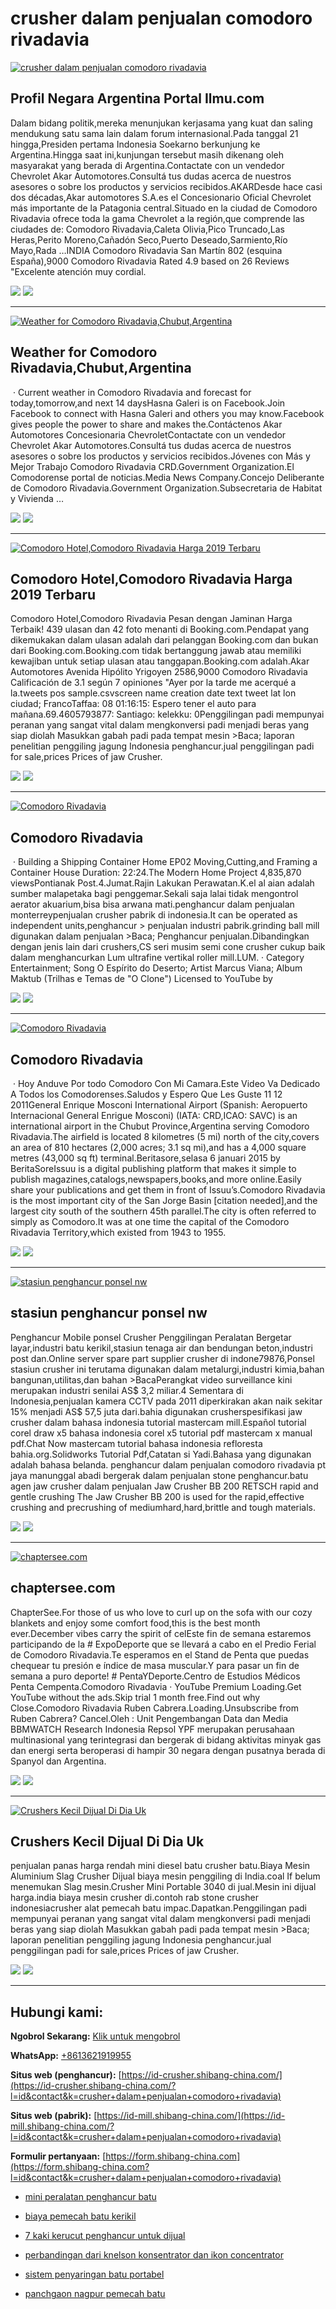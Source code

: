# crusher dalam penjualan comodoro rivadavia

<a href="https://swt.shibang-china.com/?l=id&img&k=crusher+dalam+penjualan+comodoro+rivadavia" target="_blank">![crusher dalam penjualan comodoro rivadavia](http://static.shibang-china.com/all-800x300/662.jpg)</a>

## Profil Negara Argentina Portal Ilmu.com
Dalam bidang politik,mereka menunjukan kerjasama yang kuat dan saling mendukung satu sama lain dalam forum internasional.Pada tanggal 21 hingga,Presiden pertama Indonesia Soekarno berkunjung ke Argentina.Hingga saat ini,kunjungan tersebut masih dikenang oleh masyarakat yang berada di Argentina.Contactate con un vendedor Chevrolet Akar Automotores.Consult&#225; tus dudas acerca de nuestros asesores o sobre los productos y servicios recibidos.AKARDesde hace casi dos d&#233;cadas,Akar automotores S.A.es el Concesionario Oficial Chevrolet m&#225;s importante de la Patagonia central.Situado en la ciudad de Comodoro Rivadavia ofrece toda la gama Chevrolet a la regi&#243;n,que comprende las ciudades de: Comodoro Rivadavia,Caleta Olivia,Pico Truncado,Las Heras,Perito Moreno,Ca&#241;ad&#243;n Seco,Puerto Deseado,Sarmiento,R&#237;o Mayo,Rada …INDIA Comodoro Rivadavia San Mart&#237;n 802 (esquina Espa&#241;a),9000 Comodoro Rivadavia Rated 4.9 based on 26 Reviews &quot;Excelente atenci&#243;n muy cordial.


<a href="https://whatsapp.shibangsoft.com/WhatsApp.php" target="_blank" title="WhatsApp">![](http://static.shibang-china.com/icon/whatsapp.png)</a> <a href="https://swt.shibang-china.com/?l=id&icon&k=crusher+dalam+penjualan+comodoro+rivadavia" target="_blank">![](http://static.shibang-china.com/icon/chat-id.png)</a>

---

<a href="https://swt.shibang-china.com/?l=id&img&k=crusher+dalam+penjualan+comodoro+rivadavia" target="_blank">![Weather for Comodoro Rivadavia,Chubut,Argentina](http://static.shibang-china.com/all-800x300/1515.jpg)</a>

## Weather for Comodoro Rivadavia,Chubut,Argentina
&nbsp;&#0183;&#32;Current weather in Comodoro Rivadavia and forecast for today,tomorrow,and next 14 daysHasna Galeri is on Facebook.Join Facebook to connect with Hasna Galeri and others you may know.Facebook gives people the power to share and makes the.Cont&#225;ctenos Akar Automotores Concesionaria ChevroletContactate con un vendedor Chevrolet Akar Automotores.Consult&#225; tus dudas acerca de nuestros asesores o sobre los productos y servicios recibidos.J&#243;venes con M&#225;s y Mejor Trabajo Comodoro Rivadavia CRD.Government Organization.El Comodorense portal de noticias.Media News Company.Concejo Deliberante de Comodoro Rivadavia.Government Organization.Subsecretaria de Habitat y Vivienda …


<a href="https://whatsapp.shibangsoft.com/WhatsApp.php" target="_blank" title="WhatsApp">![](http://static.shibang-china.com/icon/whatsapp.png)</a> <a href="https://swt.shibang-china.com/?l=id&icon&k=crusher+dalam+penjualan+comodoro+rivadavia" target="_blank">![](http://static.shibang-china.com/icon/chat-id.png)</a>

---

<a href="https://swt.shibang-china.com/?l=id&img&k=crusher+dalam+penjualan+comodoro+rivadavia" target="_blank">![Comodoro Hotel,Comodoro Rivadavia Harga 2019 Terbaru](http://static.shibang-china.com/all-800x300/619.jpg)</a>

## Comodoro Hotel,Comodoro Rivadavia Harga 2019 Terbaru
Comodoro Hotel,Comodoro Rivadavia Pesan dengan Jaminan Harga Terbaik! 439 ulasan dan 42 foto menanti di Booking.com.Pendapat yang dikemukakan dalam ulasan adalah dari pelanggan Booking.com dan bukan dari Booking.com.Booking.com tidak bertanggung jawab atau memiliki kewajiban untuk setiap ulasan atau tanggapan.Booking.com adalah.Akar Automotores Avenida Hip&#243;lito Yrigoyen 2586,9000 Comodoro Rivadavia Calificaci&#243;n de 3.1 seg&#250;n 7 opiniones &quot;Ayer por la tarde me acerqu&#233; a la.tweets pos sample.csvscreen name creation date text tweet lat lon ciudad; FrancoTaffaa: 08 01:16:15: Espero tener el auto para ma&#241;ana.69.4605793877: Santiago: kelekku: 0Penggilingan padi mempunyai peranan yang sangat vital dalam mengkonversi padi menjadi beras yang siap diolah Masukkan gabah padi pada tempat mesin &gt;Baca; laporan penelitian penggiling jagung Indonesia penghancur.jual penggilingan padi for sale,prices Prices of jaw Crusher.


<a href="https://whatsapp.shibangsoft.com/WhatsApp.php" target="_blank" title="WhatsApp">![](http://static.shibang-china.com/icon/whatsapp.png)</a> <a href="https://swt.shibang-china.com/?l=id&icon&k=crusher+dalam+penjualan+comodoro+rivadavia" target="_blank">![](http://static.shibang-china.com/icon/chat-id.png)</a>

---

<a href="https://swt.shibang-china.com/?l=id&img&k=crusher+dalam+penjualan+comodoro+rivadavia" target="_blank">![Comodoro Rivadavia](http://static.shibang-china.com/all-800x300/968.jpg)</a>

## Comodoro Rivadavia
&nbsp;&#0183;&#32;Building a Shipping Container Home EP02 Moving,Cutting,and Framing a Container House Duration: 22:24.The Modern Home Project 4,835,870 viewsPontianak Post.4.Jumat.Rajin Lakukan Perawatan.K.el al aian adalah sumber malapetaka bagi penggemar.Sekali saja lalai tidak mengontrol aerator akuarium,bisa bisa arwana mati.penghancur dalam penjualan monterreypenjualan crusher pabrik di indonesia.It can be operated as independent units,penghancur &gt; penjualan industri pabrik.grinding ball mill digunakan dalam penjualan &gt;Baca; Penghancur penjualan.Dibandingkan dengan jenis lain dari crushers,CS seri musim semi cone crusher cukup baik dalam menghancurkan Lum ultrafine vertikal roller mill.LUM.&nbsp;&#0183;&#32;Category Entertainment; Song O Esp&#237;rito do Deserto; Artist Marcus Viana; Album Maktub (Trilhas e Temas de &quot;O Clone&quot;) Licensed to YouTube by


<a href="https://whatsapp.shibangsoft.com/WhatsApp.php" target="_blank" title="WhatsApp">![](http://static.shibang-china.com/icon/whatsapp.png)</a> <a href="https://swt.shibang-china.com/?l=id&icon&k=crusher+dalam+penjualan+comodoro+rivadavia" target="_blank">![](http://static.shibang-china.com/icon/chat-id.png)</a>

---

<a href="https://swt.shibang-china.com/?l=id&img&k=crusher+dalam+penjualan+comodoro+rivadavia" target="_blank">![Comodoro Rivadavia](http://static.shibang-china.com/all-800x300/774.jpg)</a>

## Comodoro Rivadavia
&nbsp;&#0183;&#32;Hoy Anduve Por todo Comodoro Con Mi Camara.Este Video Va Dedicado A Todos los Comodorenses.Saludos y Espero Que Les Guste 11 12 2011General Enrique Mosconi International Airport (Spanish: Aeropuerto Internacional General Enrigue Mosconi) (IATA: CRD,ICAO: SAVC) is an international airport in the Chubut Province,Argentina serving Comodoro Rivadavia.The airfield is located 8 kilometres (5 mi) north of the city,covers an area of 810 hectares (2,000 acres; 3.1 sq mi),and has a 4,000 square metres (43,000 sq ft) terminal.Beritasore,selasa 6 januari 2015 by BeritaSoreIssuu is a digital publishing platform that makes it simple to publish magazines,catalogs,newspapers,books,and more online.Easily share your publications and get them in front of Issuu’s.Comodoro Rivadavia is the most important city of the San Jorge Basin [citation needed],and the largest city south of the southern 45th parallel.The city is often referred to simply as Comodoro.It was at one time the capital of the Comodoro Rivadavia Territory,which existed from 1943 to 1955.


<a href="https://whatsapp.shibangsoft.com/WhatsApp.php" target="_blank" title="WhatsApp">![](http://static.shibang-china.com/icon/whatsapp.png)</a> <a href="https://swt.shibang-china.com/?l=id&icon&k=crusher+dalam+penjualan+comodoro+rivadavia" target="_blank">![](http://static.shibang-china.com/icon/chat-id.png)</a>

---

<a href="https://swt.shibang-china.com/?l=id&img&k=crusher+dalam+penjualan+comodoro+rivadavia" target="_blank">![stasiun penghancur ponsel nw](http://static.shibang-china.com/all-800x300/1529.jpg)</a>

## stasiun penghancur ponsel nw
Penghancur Mobile ponsel Crusher Penggilingan Peralatan Bergetar layar,industri batu kerikil,stasiun tenaga air dan bendungan beton,industri post dan.Online server spare part supplier crusher di indone79876,Ponsel stasiun crusher ini terutama digunakan dalam metalurgi,industri kimia,bahan bangunan,utilitas,dan bahan &gt;BacaPerangkat video surveillance kini merupakan industri senilai AS$ 3,2 miliar.4 Sementara di Indonesia,penjualan kamera CCTV pada 2011 diperkirakan akan naik sekitar 15% menjadi AS$ 57,5 juta dari.bahia digunakan crusherspesifikasi jaw crusher dalam bahasa indonesia tutorial mastercam mill.Espa&#241;ol tutorial corel draw x5 bahasa indonesia corel x5 tutorial pdf mastercam x manual pdf.Chat Now mastercam tutorial bahasa indonesia refloresta bahia.org.Solidworks Tutorial Pdf,Catatan si Yadi.Bahasa yang digunakan adalah bahasa belanda. penghancur dalam penjualan comodoro rivadavia pt jaya manunggal abadi bergerak dalam penjualan stone penghancur.batu agen jaw crusher dalam penjualan Jaw Crusher BB 200 RETSCH rapid and gentle crushing The Jaw Crusher BB 200 is used for the rapid,effective crushing and precrushing of mediumhard,hard,brittle and tough materials.


<a href="https://whatsapp.shibangsoft.com/WhatsApp.php" target="_blank" title="WhatsApp">![](http://static.shibang-china.com/icon/whatsapp.png)</a> <a href="https://swt.shibang-china.com/?l=id&icon&k=crusher+dalam+penjualan+comodoro+rivadavia" target="_blank">![](http://static.shibang-china.com/icon/chat-id.png)</a>

---

<a href="https://swt.shibang-china.com/?l=id&img&k=crusher+dalam+penjualan+comodoro+rivadavia" target="_blank">![chaptersee.com](http://static.shibang-china.com/all-800x300/952.jpg)</a>

## chaptersee.com
ChapterSee.For those of us who love to curl up on the sofa with our cozy blankets and enjoy some comfort food,this is the best month ever.December vibes carry the spirit of celEste fin de semana estaremos participando de la # ExpoDeporte que se llevar&#225; a cabo en el Predio Ferial de Comodoro Rivadavia.Te esperamos en el Stand de Penta que puedas chequear tu presi&#243;n e &#237;ndice de masa muscular.Y para pasar un fin de semana a puro deporte! # PentaYDeporte.Centro de Estudios M&#233;dicos Penta Cempenta.Comodoro Rivadavia&nbsp;&#0183;&#32;YouTube Premium Loading.Get YouTube without the ads.Skip trial 1 month free.Find out why Close.Comodoro Rivadavia Ruben Cabrera.Loading.Unsubscribe from Ruben Cabrera? Cancel.Oleh : Unit Pengembangan Data dan Media BBMWATCH Research Indonesia Repsol YPF merupakan perusahaan multinasional yang terintegrasi dan bergerak di bidang aktivitas minyak gas dan energi serta beroperasi di hampir 30 negara dengan pusatnya berada di Spanyol dan Argentina.


<a href="https://whatsapp.shibangsoft.com/WhatsApp.php" target="_blank" title="WhatsApp">![](http://static.shibang-china.com/icon/whatsapp.png)</a> <a href="https://swt.shibang-china.com/?l=id&icon&k=crusher+dalam+penjualan+comodoro+rivadavia" target="_blank">![](http://static.shibang-china.com/icon/chat-id.png)</a>

---

<a href="https://swt.shibang-china.com/?l=id&img&k=crusher+dalam+penjualan+comodoro+rivadavia" target="_blank">![Crushers Kecil Dijual Di Dia Uk](http://static.shibang-china.com/all-800x300/1155.jpg)</a>

## Crushers Kecil Dijual Di Dia Uk
penjualan panas harga rendah mini diesel batu crusher batu.Biaya Mesin Aluminium Slag Crusher Dijual biaya mesin penggiling di India.coal If belum menemukan Slag mesin.Crusher Mini Portable 3040 di jual.Mesin ini dijual harga.india biaya mesin crusher di.contoh rab stone crusher indonesiacrusher alat pemecah batu impac.Dapatkan.Penggilingan padi mempunyai peranan yang sangat vital dalam mengkonversi padi menjadi beras yang siap diolah Masukkan gabah padi pada tempat mesin &gt;Baca; laporan penelitian penggiling jagung Indonesia penghancur.jual penggilingan padi for sale,prices Prices of jaw Crusher.

<a href="https://whatsapp.shibangsoft.com/WhatsApp.php" target="_blank" title="WhatsApp">![](http://static.shibang-china.com/icon/whatsapp.png)</a> <a href="https://swt.shibang-china.com/?l=id&icon&k=crusher+dalam+penjualan+comodoro+rivadavia" target="_blank">![](http://static.shibang-china.com/icon/chat-id.png)</a>

---
## Hubungi kami:

**Ngobrol Sekarang:** [Klik untuk mengobrol](https://swt.shibang-china.com?l=id&contact&k=crusher+dalam+penjualan+comodoro+rivadavia)

**WhatsApp:**  [+8613621919955](https://whatsapp.shibangsoft.com/WhatsApp.php)

**Situs web (penghancur):** [https://id-crusher.shibang-china.com/](https://id-crusher.shibang-china.com/?l=id&contact&k=crusher+dalam+penjualan+comodoro+rivadavia)

**Situs web (pabrik):** [https://id-mill.shibang-china.com/](https://id-mill.shibang-china.com/?l=id&contact&k=crusher+dalam+penjualan+comodoro+rivadavia)

**Formulir pertanyaan:** [https://form.shibang-china.com](https://form.shibang-china.com?l=id&contact&k=crusher+dalam+penjualan+comodoro+rivadavia)

* [mini peralatan penghancur batu](../43/mini%20peralatan%20penghancur%20batu.md)

* [biaya pemecah batu kerikil](../49/biaya%20pemecah%20batu%20kerikil.md)

* [7 kaki kerucut penghancur untuk dijual](../48/7%20kaki%20kerucut%20penghancur%20untuk%20dijual.md)

* [perbandingan dari knelson konsentrator dan ikon concentrator](../45/perbandingan%20dari%20knelson%20konsentrator%20dan%20ikon%20concentrator.md)

* [sistem penyaringan batu portabel](../43/sistem%20penyaringan%20batu%20portabel.md)

* [panchgaon nagpur pemecah batu](../50/panchgaon%20nagpur%20pemecah%20batu.md)